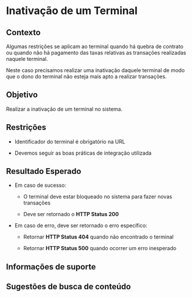 # Inativação de um Terminal

## Contexto

Algumas restrições se aplicam ao terminal quando há quebra de contrato ou quando não há pagamento das taxas
relativas as transações realizadas naquele terminal.

Neste caso precisamos realizar uma inativação daquele terminal de modo que o dono do terminal não esteja mais 
apto a realizar transações.

## Objetivo

Realizar a inativação de um terminal no sistema.

## Restrições

- Identificador do terminal é obrigatório na URL

- Devemos seguir as boas práticas de integração utilizada

## Resultado Esperado

- Em caso de sucesso:
   
   - O terminal deve estar bloqueado no sistema para fazer novas transações

   - Deve ser retornado o **HTTP Status 200**
    
- Em caso de erro, deve ser retornado o erro específico:

    - Retornar **HTTP Status 404** quando não encontrado o terminal
    
    - Retornar **HTTP Status 500** quando ocorrer um erro inesperado
    
## Informações de suporte

## Sugestões de busca de conteúdo
